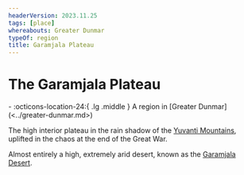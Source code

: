 ```yaml
---
headerVersion: 2023.11.25
tags: [place]
whereabouts: Greater Dunmar
typeOf: region
title: Garamjala Plateau
---
```


# The Garamjala Plateau
<div class="grid cards ext-narrow-margin ext-one-column" markdown>
-    :octicons-location-24:{ .lg .middle } A region in [Greater Dunmar](<../greater-dunmar.md>)  
</div>


The high interior plateau in the rain shadow of the [Yuvanti Mountains](<../yuvanti-mountains.md>), uplifted in the chaos at the end of the Great War. 

Almost entirely a high, extremely arid desert, known as the [Garamjala Desert](<./garamjala-desert.md>). 